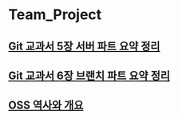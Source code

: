 # Team_Project

## [Git 교과서 5장 서버 파트 요약 정리](https://github.com/MSYJ1234/Team_Project/blob/main/Server5.md "5장 요약")
## [Git 교과서 6장 브랜치 파트 요약 정리](https://github.com/MSYJ1234/Team_Project/blob/main/Branch6.md "6장 요약")
## [OSS 역사와 개요](https://github.com/MSYJ1234/Team_Project/blob/main/OSS-history.md)

